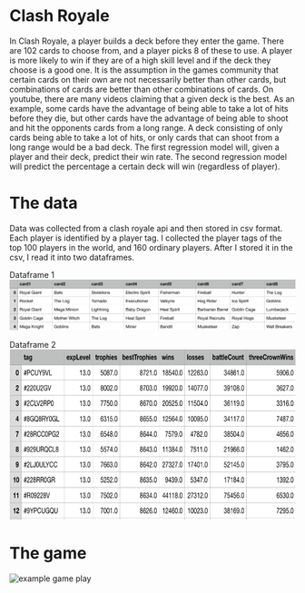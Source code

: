 # Clash Royale 
In Clash Royale, a player builds a deck before they enter the game. There are 102 cards to choose from, and a player picks 8 of these to use. A player is more likely to win if they are of a high skill level and if the deck they choose is a good one. It is the assumption in the games community that certain cards on their own are not necessarily better than other cards, but combinations of cards are better than other combinations of cards. On youtube, there are many videos claiming that a given deck is the best. As an example, some cards have the advantage of being able to take a lot of hits before they die, but other cards have the advantage of being able to shoot and hit the opponents cards from a long range. A deck consisting of only cards being able to take a lot of hits, or only cards that can shoot from a long range would be a bad deck. The first regression model will, given a player and their deck, predict their win rate. The second regression model will predict the percentage a certain deck will win (regardless of player). 

# The data
Data was collected from a clash royale api and then stored in csv format. Each player is identified by a player tag. I collected the player tags of the top 100 players in the world, and 160 ordinary players. After I stored it in the csv, I read it into two dataframes. 

Dataframe 1 
<img src = "https://github.com/asml09/Capstone_2/blob/master/images/img1.png" > 

Dataframe 2
<img src = "https://github.com/asml09/Capstone_2/blob/master/images/im2.png" width="800" height="300" >

# The game 

![example game play](https://j.gifs.com/P72nYn.gif)

